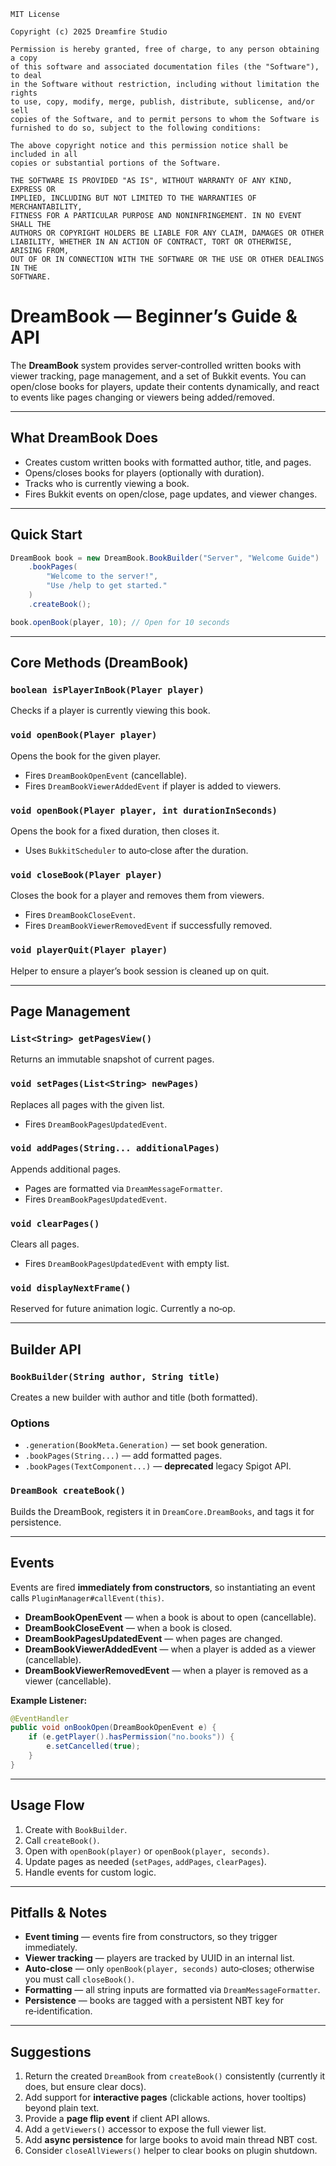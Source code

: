 ```
MIT License

Copyright (c) 2025 Dreamfire Studio

Permission is hereby granted, free of charge, to any person obtaining a copy
of this software and associated documentation files (the "Software"), to deal
in the Software without restriction, including without limitation the rights
to use, copy, modify, merge, publish, distribute, sublicense, and/or sell
copies of the Software, and to permit persons to whom the Software is
furnished to do so, subject to the following conditions:

The above copyright notice and this permission notice shall be included in all
copies or substantial portions of the Software.

THE SOFTWARE IS PROVIDED "AS IS", WITHOUT WARRANTY OF ANY KIND, EXPRESS OR
IMPLIED, INCLUDING BUT NOT LIMITED TO THE WARRANTIES OF MERCHANTABILITY,
FITNESS FOR A PARTICULAR PURPOSE AND NONINFRINGEMENT. IN NO EVENT SHALL THE
AUTHORS OR COPYRIGHT HOLDERS BE LIABLE FOR ANY CLAIM, DAMAGES OR OTHER
LIABILITY, WHETHER IN AN ACTION OF CONTRACT, TORT OR OTHERWISE, ARISING FROM,
OUT OF OR IN CONNECTION WITH THE SOFTWARE OR THE USE OR OTHER DEALINGS IN THE
SOFTWARE.
```

# DreamBook — Beginner’s Guide & API

The **DreamBook** system provides server‑controlled written books with viewer tracking, page management, and a set of Bukkit events. You can open/close books for players, update their contents dynamically, and react to events like pages changing or viewers being added/removed.

---

## What DreamBook Does

* Creates custom written books with formatted author, title, and pages.
* Opens/closes books for players (optionally with duration).
* Tracks who is currently viewing a book.
* Fires Bukkit events on open/close, page updates, and viewer changes.

---

## Quick Start

```java
DreamBook book = new DreamBook.BookBuilder("Server", "Welcome Guide")
    .bookPages(
        "Welcome to the server!",
        "Use /help to get started."
    )
    .createBook();

book.openBook(player, 10); // Open for 10 seconds
```

---

## Core Methods (DreamBook)

### `boolean isPlayerInBook(Player player)`

Checks if a player is currently viewing this book.

### `void openBook(Player player)`

Opens the book for the given player.

* Fires `DreamBookOpenEvent` (cancellable).
* Fires `DreamBookViewerAddedEvent` if player is added to viewers.

### `void openBook(Player player, int durationInSeconds)`

Opens the book for a fixed duration, then closes it.

* Uses `BukkitScheduler` to auto‑close after the duration.

### `void closeBook(Player player)`

Closes the book for a player and removes them from viewers.

* Fires `DreamBookCloseEvent`.
* Fires `DreamBookViewerRemovedEvent` if successfully removed.

### `void playerQuit(Player player)`

Helper to ensure a player’s book session is cleaned up on quit.

---

## Page Management

### `List<String> getPagesView()`

Returns an immutable snapshot of current pages.

### `void setPages(List<String> newPages)`

Replaces all pages with the given list.

* Fires `DreamBookPagesUpdatedEvent`.

### `void addPages(String... additionalPages)`

Appends additional pages.

* Pages are formatted via `DreamMessageFormatter`.
* Fires `DreamBookPagesUpdatedEvent`.

### `void clearPages()`

Clears all pages.

* Fires `DreamBookPagesUpdatedEvent` with empty list.

### `void displayNextFrame()`

Reserved for future animation logic. Currently a no‑op.

---

## Builder API

### `BookBuilder(String author, String title)`

Creates a new builder with author and title (both formatted).

### Options

* `.generation(BookMeta.Generation)` — set book generation.
* `.bookPages(String...)` — add formatted pages.
* `.bookPages(TextComponent...)` — **deprecated** legacy Spigot API.

### `DreamBook createBook()`

Builds the DreamBook, registers it in `DreamCore.DreamBooks`, and tags it for persistence.

---

## Events

Events are fired **immediately from constructors**, so instantiating an event calls `PluginManager#callEvent(this)`.

* **DreamBookOpenEvent** — when a book is about to open (cancellable).
* **DreamBookCloseEvent** — when a book is closed.
* **DreamBookPagesUpdatedEvent** — when pages are changed.
* **DreamBookViewerAddedEvent** — when a player is added as a viewer (cancellable).
* **DreamBookViewerRemovedEvent** — when a player is removed as a viewer (cancellable).

**Example Listener:**

```java
@EventHandler
public void onBookOpen(DreamBookOpenEvent e) {
    if (e.getPlayer().hasPermission("no.books")) {
        e.setCancelled(true);
    }
}
```

---

## Usage Flow

1. Create with `BookBuilder`.
2. Call `createBook()`.
3. Open with `openBook(player)` or `openBook(player, seconds)`.
4. Update pages as needed (`setPages`, `addPages`, `clearPages`).
5. Handle events for custom logic.

---

## Pitfalls & Notes

* **Event timing** — events fire from constructors, so they trigger immediately.
* **Viewer tracking** — players are tracked by UUID in an internal list.
* **Auto‑close** — only `openBook(player, seconds)` auto‑closes; otherwise you must call `closeBook()`.
* **Formatting** — all string inputs are formatted via `DreamMessageFormatter`.
* **Persistence** — books are tagged with a persistent NBT key for re‑identification.

---

## Suggestions

1. Return the created `DreamBook` from `createBook()` consistently (currently it does, but ensure clear docs).
2. Add support for **interactive pages** (clickable actions, hover tooltips) beyond plain text.
3. Provide a **page flip event** if client API allows.
4. Add a `getViewers()` accessor to expose the full viewer list.
5. Add **async persistence** for large books to avoid main thread NBT cost.
6. Consider `closeAllViewers()` helper to clear books on plugin shutdown.